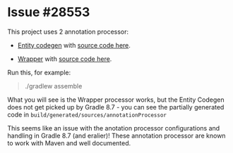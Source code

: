 
# Issue #28553

This project uses 2 annotation processor:

- [Entity codegen](https://docs.eclipsestore.io/manual/misc/layered-entities/configuration.html) with [source code here](https://github.com/eclipse-serializer/serializer/tree/main/codegen/entity/src/main/java/org/eclipse/serializer/codegen/entity).

- [Wrapper](https://docs.eclipsestore.io/manual/misc/wrapping/configuration.html) with [source code here](https://github.com/eclipse-serializer/serializer/tree/main/codegen/wrapping/src/main/java/org/eclipse/serializer/codegen/wrapping).

Run this, for example:

> ./gradlew assemble

What you will see is the Wrapper processor works, but the Entity Codegen does not get picked up by Gradle 8.7 - you can see the partially 
generated code in ```build/generated/sources/annotationProcessor```

This seems like an issue with the anotation processor configurations and handling in Gradle 8.7 (and eralier)! 
These annotation processor are known to work with Maven and well documented.
